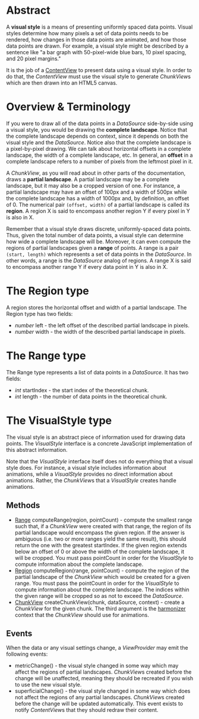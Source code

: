 # Abstract

A **visual style** is a means of presenting uniformly spaced data points. Visual styles determine how many pixels a set of data points needs to be rendered, how changes in those data points are animated, and how those data points are drawn. For example, a visual style might be described by a sentence like "a bar graph with 50-pixel-wide blue bars, 10 pixel spacing, and 20 pixel margins."

It is the job of a [ContentView](../ContentView/ContentView.md) to present data using a visual style. In order to do that, the *ContentView* must use the visual style to generate *ChunkView*s which are then drawn into an HTML5 canvas.

# Overview & Terminology

If you were to draw all of the data points in a *DataSource* side-by-side using a visual style, you would be drawing the **complete landscape**. Notice that the complete landscape depends on context, since it depends on both the visual style and the *DataSource*. Notice also that the complete landscape is a pixel-by-pixel drawing. We can talk about horizontal offsets in a complete landscape, the width of a complete landscape, etc. In general, an **offset** in a complete landscape refers to a number of pixels from the leftmost pixel in it.

A *ChunkView*, as you will read about in other parts of the documentation, draws a **partial landscape**. A partial landscape may be a complete landscape, but it may also be a cropped version of one. For instance, a partial landscape may have an offset of 100px and a width of 500px while the complete landscape has a width of 1000px and, by definition, an offset of 0. The numerical pair `(offset, width)` of a partial landscape is called its **region**. A region X is said to encompass another region Y if every pixel in Y is also in X.

Remember that a visual style draws discrete, uniformly-spaced data points. Thus, given the total number of data points, a visual style can determine how wide a complete landscape will be. Moreover, it can even compute the regions of partial landscapes given a **range** of points. A range is a pair `(start, length)` which represents a set of data points in the *DataSource*. In other words, a range is the *DataSource* analog of regions. A range X is said to encompass another range Y if every data point in Y is also in X.

# The Region type

A region stores the horizontal offset and width of a partial landscape. The Region type has two fields:

 * *number* left - the left offset of the described partial landscape in pixels.
 * *number* width - the width of the described partial landscape in pixels.

# The Range type

The Range type represents a list of data points in a *DataSource*. It has two fields:

 * *int* startIndex - the start index of the theoretical chunk.
 * *int* length - the number of data points in the theoretical chunk.

# The VisualStyle type

The visual style is an abstract piece of information used for drawing data points. The *VisualStyle* interface is a concrete JavaScript implementation of this abstract information.

Note that the *VisualStyle* interface itself does not do everything that a visual style does. For instance, a visual style includes information about animations, while a *VisualStyle* provides no direct information about animations. Rather, the *ChunkView*s that a *VisualStyle* creates handle animations.

## Methods

 * [Range](#the-range-type) computeRange(region, pointCount) - compute the smallest range such that, if a *ChunkView* were created with that range, the region of its partial landscape would encompass the given region. If the answer is ambiguous (i.e. two or more ranges yield the same result), this should return the one with the greatest startIndex. If the given region extends below an offset of 0 or above the width of the complete landscape, it will be cropped. You must pass pointCount in order for the *VisualStyle* to compute information about the complete landscape.
 * [Region](#the-region-type) computeRegion(range, pointCount) - compute the region of the partial landscape of the *ChunkView* which would be created for a given range. You must pass the pointCount in order for the *VisualStyle* to compute information about the complete landscape. The indices within the given range will be cropped so as not to exceed the *DataSource*.
 * [ChunkView](ChunkView.md) createChunkView(chunk, dataSource, context) - create a *ChunkView* for the given chunk. The third argument is the [harmonizer](https://github.com/unixpickle/harmonizer) context that the *ChunkView* should use for animations.

## Events

When the data or any visual settings change, a *ViewProvider* may emit the following events:

 * metricChange() - the visual style changed in some way which may affect the regions of partial landscapes. *ChunkView*s created before the change will be unaffected, meaning they should be recreated if you wish to use the new visual style.
 * superficialChange() - the visual style changed in some way which does not affect the regions of any partial landscapes. *ChunkView*s created before the change will be updated automatically. This event exists to notify *ContentView*s that they should redraw their content.
